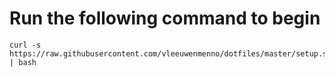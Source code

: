 # Run the following command to begin
```
curl -s https://raw.githubusercontent.com/vleeuwenmenno/dotfiles/master/setup.sh | bash
```